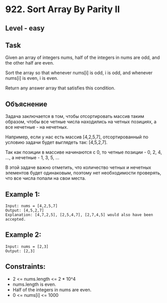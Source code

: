 # 922. Sort Array By Parity II


## Level - easy


## Task
Given an array of integers nums, half of the integers in nums are odd, and the other half are even.

Sort the array so that whenever nums[i] is odd, i is odd, and whenever nums[i] is even, i is even.

Return any answer array that satisfies this condition.


## Объяснение
Задача заключается в том, чтобы отсортировать массив таким образом, чтобы все четные числа находились на четных позициях, а все нечетные - на нечетных.

Например, если у нас есть массив [4,2,5,7], отсортированный по условию задачи будет выглядеть так: [4,5,2,7].

Так как позиции в массиве начинаются с 0, то четные позиции - 0, 2, 4, ..., а нечетные - 1, 3, 5, ...

В этой задаче важно отметить, что количество четных и нечетных элементов будет одинаковым, 
поэтому нет необходимости проверять, что все числа попали на свои места.


## Example 1:
````
Input: nums = [4,2,5,7]
Output: [4,5,2,7]
Explanation: [4,7,2,5], [2,5,4,7], [2,7,4,5] would also have been accepted.
````


## Example 2:
````
Input: nums = [2,3]
Output: [2,3]
````


## Constraints:
- 2 <= nums.length <= 2 * 10^4
- nums.length is even.
- Half of the integers in nums are even.
- 0 <= nums[i] <= 1000

